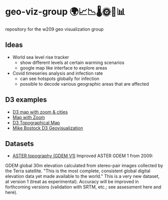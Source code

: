 # geo-viz-group 🌍📈📉🌡🌞💊📊
repository for the w209 geo visualization group


## Ideas

- World sea level rise tracker
  - show different levels at certain warming scenarios
  - google map like interface to explore areas
- Covid timeseries analysis and infection rate
  - can see hotspots globally for infection
  - possible to decode various geographic areas that are affected
  


## D3 examples
- <a href="https://bl.ocks.org/d3noob/8498ab07f1beb8da0509cd8640452291" target="_blank">D3 map with zoom & cities</a>
- <a href="https://bl.ocks.org/mbostock/eec4a6cda2f573574a11" target="_blank">Map with Zoom</a>
- <a href="https://observablehq.com/@holistudio/3d-topographical-maps-with-nyc-open-data-d3" target="_blank">D3 Topographical Map</a>
- <a href="https://medium.com/@mbostock/command-line-cartography-part-1-897aa8f8ca2c" target="_blank">Mike Bostock D3 Geovisualization</a>


## Datasets
- <a href="https://grasswiki.osgeo.org/wiki/Global_datasets">ASTER topography (GDEM V1)</a>
Improved ASTER GDEM 1 from 2009:

GDEM global 30m elevation calculated from stereo-pair images collected by the Terra satellite. "This is the most complete, consistent global digital elevation data yet made available to the world." This is a very new dataset, at version 1 (treat as experimental). Accuracy will be improved in forthcoming versions (validation with SRTM, etc.; see assessment here and here).
